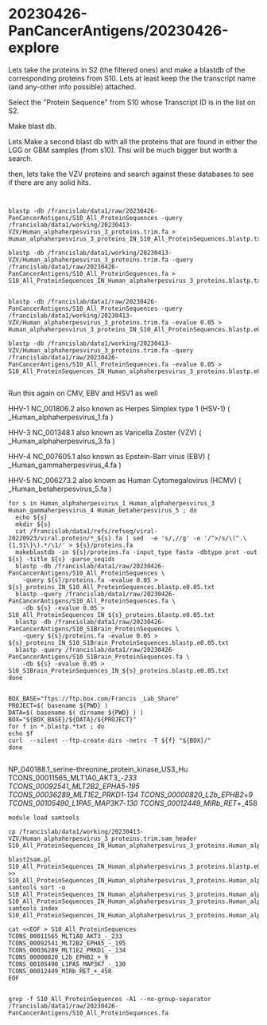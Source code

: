 
#	20230426-PanCancerAntigens/20230426-explore



Lets take the proteins in S2 (the filtered ones) and make a blastdb of the corresponding proteins from S10.  Lets at least keep the the transcript name (and any-other info possible) attached.

Select the "Protein Sequence" from S10 whose Transcript ID is in the list on S2.

Make blast db.




Lets Make a second blast db with all the proteins that are found in either the LGG or GBM samples (from s10). Thsi will be much bigger but worth a search.






then, lets take the VZV proteins and search against these databases to see if there are any solid hits.



```


blastp -db /francislab/data1/raw/20230426-PanCancerAntigens/S10_All_ProteinSequences -query /francislab/data1/working/20230413-VZV/Human_alphaherpesvirus_3_proteins.trim.fa > Human_alphaherpesvirus_3_proteins_IN_S10_All_ProteinSequences.blastp.txt

blastp -db /francislab/data1/working/20230413-VZV/Human_alphaherpesvirus_3_proteins.trim.fa -query /francislab/data1/raw/20230426-PanCancerAntigens/S10_All_ProteinSequences.fa > S10_All_ProteinSequences_IN_Human_alphaherpesvirus_3_proteins.blastp.txt


blastp -db /francislab/data1/raw/20230426-PanCancerAntigens/S10_All_ProteinSequences -query /francislab/data1/working/20230413-VZV/Human_alphaherpesvirus_3_proteins.trim.fa -evalue 0.05 > Human_alphaherpesvirus_3_proteins_IN_S10_All_ProteinSequences.blastp.e0.05.txt

blastp -db /francislab/data1/working/20230413-VZV/Human_alphaherpesvirus_3_proteins.trim.fa -query /francislab/data1/raw/20230426-PanCancerAntigens/S10_All_ProteinSequences.fa -evalue 0.05 > S10_All_ProteinSequences_IN_Human_alphaherpesvirus_3_proteins.blastp.e0.05.txt


```









Run this again on CMV, EBV and HSV1 as well

HHV-1 NC_001806.2 also known as Herpes Simplex type 1 (HSV-1) ( _Human_alphaherpesvirus_1.fa )

HHV-3 NC_001348.1 also known as Varicella Zoster (VZV) ( _Human_alphaherpesvirus_3.fa )

HHV-4 NC_007605.1 also known as Epstein-Barr virus (EBV) ( _Human_gammaherpesvirus_4.fa )

HHV-5 NC_006273.2 also known as Human Cytomegalovirus (HCMV) ( _Human_betaherpesvirus_5.fa )


```
for s in Human_alphaherpesvirus_1 Human_alphaherpesvirus_3 Human_gammaherpesvirus_4 Human_betaherpesvirus_5 ; do
  echo ${s}
  mkdir ${s}
  cat /francislab/data1/refs/refseq/viral-20220923/viral.protein/*_${s}.fa | sed  -e 's/,//g' -e '/^>/s/\(^.\{1,51\}\).*/\1/' > ${s}/proteins.fa
  makeblastdb -in ${s}/proteins.fa -input_type fasta -dbtype prot -out ${s} -title ${s} -parse_seqids
  blastp -db /francislab/data1/raw/20230426-PanCancerAntigens/S10_All_ProteinSequences \
    -query ${s}/proteins.fa -evalue 0.05 > ${s}_proteins_IN_S10_All_ProteinSequences.blastp.e0.05.txt
  blastp -query /francislab/data1/raw/20230426-PanCancerAntigens/S10_All_ProteinSequences.fa \
    -db ${s} -evalue 0.05 > S10_All_ProteinSequences_IN_${s}_proteins.blastp.e0.05.txt
  blastp -db /francislab/data1/raw/20230426-PanCancerAntigens/S10_S1Brain_ProteinSequences \
    -query ${s}/proteins.fa -evalue 0.05 > ${s}_proteins_IN_S10_S1Brain_ProteinSequences.blastp.e0.05.txt
  blastp -query /francislab/data1/raw/20230426-PanCancerAntigens/S10_S1Brain_ProteinSequences.fa \
    -db ${s} -evalue 0.05 > S10_S1Brain_ProteinSequences_IN_${s}_proteins.blastp.e0.05.txt
done
```


```

BOX_BASE="ftps://ftp.box.com/Francis _Lab_Share"
PROJECT=$( basename ${PWD} )
DATA=$( basename $( dirname ${PWD} ) ) 
BOX="${BOX_BASE}/${DATA}/${PROJECT}"
for f in *.blastp.*txt ; do
echo $f
curl  --silent --ftp-create-dirs -netrc -T ${f} "${BOX}/"
done


```







NP_040188.1_serine-threonine_protein_kinase_US3_Hu
TCONS_00011565_MLT1A0_AKT3_-_233
TCONS_00092541_MLT2B2_EPHA5_-_195
TCONS_00036289_MLT1E2_PRKD1_-_134
TCONS_00000820_L2b_EPHB2_+_9
TCONS_00105490_L1PA5_MAP3K7_-_130
TCONS_00012449_MIRb_RET_+_458

```
module load samtools

cp /francislab/data1/working/20230413-VZV/Human_alphaherpesvirus_3_proteins.trim.sam_header S10_All_ProteinSequences_IN_Human_alphaherpesvirus_3_proteins.Human_alphaherpesvirus_3_proteins.sam

blast2sam.pl S10_All_ProteinSequences_IN_Human_alphaherpesvirus_3_proteins.blastp.e0.05.txt >> S10_All_ProteinSequences_IN_Human_alphaherpesvirus_3_proteins.Human_alphaherpesvirus_3_proteins.sam
samtools sort -o S10_All_ProteinSequences_IN_Human_alphaherpesvirus_3_proteins.Human_alphaherpesvirus_3_proteins.bam S10_All_ProteinSequences_IN_Human_alphaherpesvirus_3_proteins.Human_alphaherpesvirus_3_proteins.sam
samtools index S10_All_ProteinSequences_IN_Human_alphaherpesvirus_3_proteins.Human_alphaherpesvirus_3_proteins.bam
```







```
cat <<EOF > S10_All_ProteinSequences 
TCONS_00011565_MLT1A0_AKT3_-_233
TCONS_00092541_MLT2B2_EPHA5_-_195
TCONS_00036289_MLT1E2_PRKD1_-_134
TCONS_00000820_L2b_EPHB2_+_9
TCONS_00105490_L1PA5_MAP3K7_-_130
TCONS_00012449_MIRb_RET_+_458
EOF


grep -f S10_All_ProteinSequences -A1 --no-group-separator /francislab/data1/raw/20230426-PanCancerAntigens/S10_All_ProteinSequences.fa 



```






